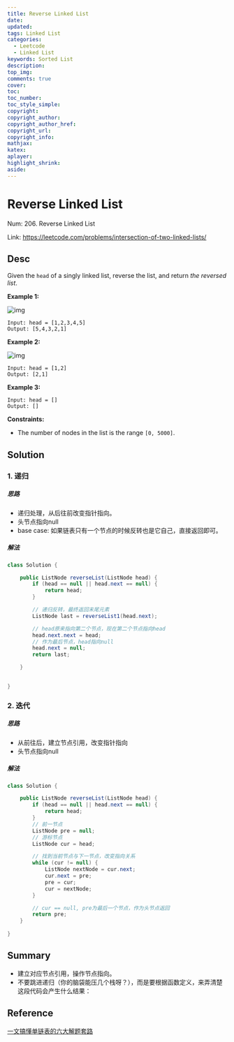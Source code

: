 ```yaml
---
title: Reverse Linked List
date: 
updated:
tags: Linked List
categories: 
  - Leetcode
  - Linked List
keywords: Sorted List
description:
top_img:
comments: true
cover:
toc:
toc_number:
toc_style_simple:
copyright:
copyright_author:
copyright_author_href:
copyright_url:
copyright_info:
mathjax:
katex:
aplayer:
highlight_shrink:
aside:
---
```


# Reverse Linked List

Num:  206. Reverse Linked List

Link: https://leetcode.com/problems/intersection-of-two-linked-lists/



## Desc

Given the `head` of a singly linked list, reverse the list, and return *the reversed list*.

 

**Example 1:**

![img](https://assets.leetcode.com/uploads/2021/02/19/rev1ex1.jpg)

```
Input: head = [1,2,3,4,5]
Output: [5,4,3,2,1]
```

**Example 2:**

![img](https://assets.leetcode.com/uploads/2021/02/19/rev1ex2.jpg)

```
Input: head = [1,2]
Output: [2,1]
```

**Example 3:**

```
Input: head = []
Output: []
```

 

**Constraints:**

- The number of nodes in the list is the range `[0, 5000]`.

  

## Solution

### 1. 递归

##### 思路

-  递归处理，从后往前改变指针指向。
- 头节点指向null
-  base case: 如果链表只有一个节点的时候反转也是它自己，直接返回即可。



##### 解法 

```java
class Solution {

    public ListNode reverseList(ListNode head) {
        if (head == null || head.next == null) {
            return head;
        }

        // 递归反转，最终返回末尾元素
        ListNode last = reverseList1(head.next);

        // head原来指向第二个节点，现在第二个节点指向head
        head.next.next = head;
        // 作为最后节点，head指向null
        head.next = null;
        return last;

    }

  
}
```

   

### 2. 迭代



##### 思路

-  从前往后，建立节点引用，改变指针指向
- 头节点指向null



##### 解法 

```java
class Solution {

    public ListNode reverseList(ListNode head) {
        if (head == null || head.next == null) {
            return head;
        }
        // 前一节点
        ListNode pre = null;
        // 游标节点
        ListNode cur = head;

        // 找到当前节点与下一节点，改变指向关系
        while (cur != null) {
            ListNode nextNode = cur.next;
            cur.next = pre;
            pre = cur;
            cur = nextNode;
        }

        // cur == null, pre为最后一个节点，作为头节点返回
        return pre;
    }
  
}
```

   



   

## Summary

- 建立对应节点引用，操作节点指向。
- 不要跳进递归（你的脑袋能压几个栈呀？），而是要根据函数定义，来弄清楚这段代码会产生什么结果：

## Reference

[一文搞懂单链表的六大解题套路](https://labuladong.github.io/algo/2/17/16/)

